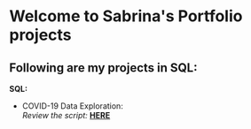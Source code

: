 # Welcome to Sabrina's Portfolio projects
## Following are my projects in SQL:

**SQL:**
* COVID-19 Data Exploration: <br /> 
  _Review the script:_ **[HERE]()**<br />
